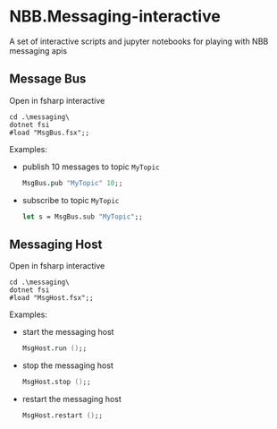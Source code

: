# NBB.Messaging-interactive
A set of interactive scripts and jupyter notebooks for playing with NBB messaging apis



## Message Bus
Open in fsharp interactive
```shell
cd .\messaging\
dotnet fsi
#load "MsgBus.fsx";;
```
Examples:

- publish 10 messages to topic `MyTopic`
    ```fsharp
    MsgBus.pub "MyTopic" 10;;
    ```
- subscribe to topic `MyTopic`
    ```fsharp
    let s = MsgBus.sub "MyTopic";;
    ```

## Messaging Host
Open in fsharp interactive
```shell
cd .\messaging\
dotnet fsi
#load "MsgHost.fsx";;
```
Examples:

- start the messaging host 
    ```fsharp
    MsgHost.run ();;
    ```
- stop the messaging host
    ```fsharp
    MsgHost.stop ();;
    ```
- restart the messaging host
    ```fsharp
    MsgHost.restart ();;
    ```


